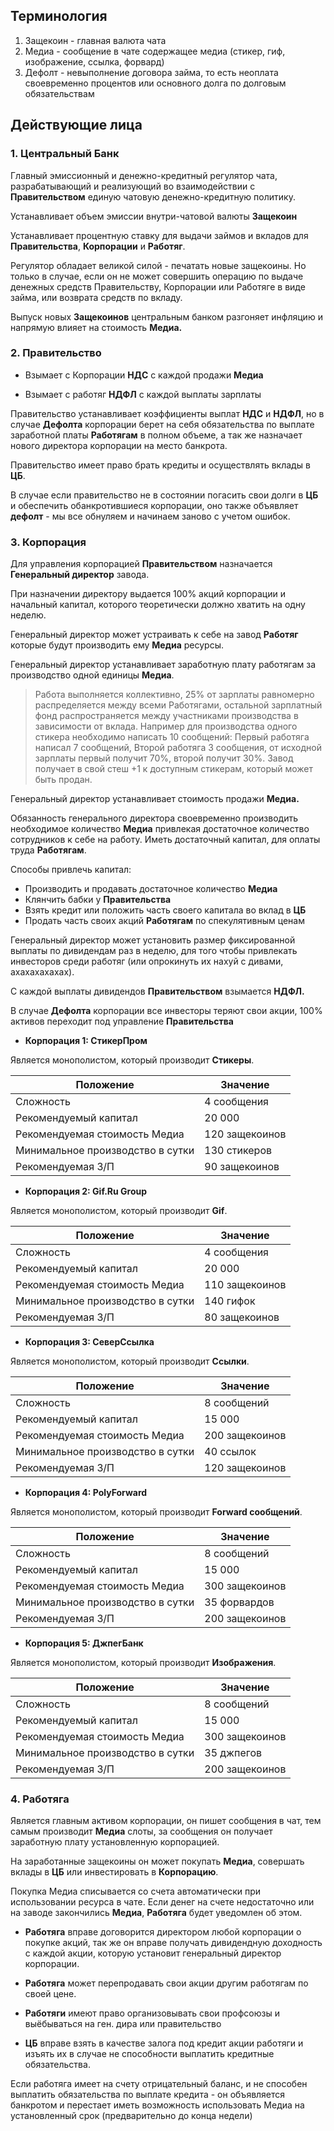 ## Терминология

1. Защекоин - главная валюта чата
2. Медиа - сообщение в чате содержащее медиа (стикер, гиф, изображение, ссылка, форвард)
3. Дефолт - невыполнение договора займа, то есть неоплата своевременно процентов или основного долга по долговым обязательствам

## Действующие лица

### 1. **Центральный Банк**

Главный эмиссионный и денежно-кредитный регулятор чата, разрабатывающий и реализующий во взаимодействии с **Правительством** единую чатовую денежно-кредитную политику.

Устанавливает объем эмиссии внутри-чатовой валюты **Защекоин** 

Устанавливает процентную ставку для выдачи займов и вкладов для **Правительства**, **Корпорации** и **Работяг**.

Регулятор обладает великой силой - печатать новые защекоины. Но только в случае, если он не может совершить операцию по выдаче денежных средств Правительству, Корпорации или Работяге в виде займа, или возврата средств по вкладу.

Выпуск новых **Защекоинов** центральным банком разгоняет инфляцию и напрямую влияет на стоимость **Медиа.**


### 2. **Правительство**

* Взымает с Корпорации **НДС** с каждой продажи **Медиа**


* Взымает с работяг **НДФЛ** с каждой выплаты зарплаты

Правительство устанавливает коэффициенты выплат **НДС** и **НДФЛ**, но в случае **Дефолта** корпорации берет на себя обязательства по выплате заработной платы **Работягам** в полном объеме, а так же назначает нового директора корпорации на место банкрота.

Правительство имеет право брать кредиты и осуществлять вклады в **ЦБ**.

В случае если правительство не в состоянии погасить свои долги в **ЦБ** и обеспечить обанкротившиеся корпорации, оно также объявляет **дефолт** - мы все обнуляем и начинаем заново с учетом ошибок.

### 3. **Корпорация**

Для управления корпорацией **Правительством** назначается **Генеральный директор** завода. 

При назначении директору выдается 100% акций корпорации и начальный капитал, которого теоретически должно хватить на одну неделю.

Генеральный директор может устраивать к себе на завод **Работяг** которые будут производить ему **Медиа** ресурсы.

Генеральный директор устанавливает заработную плату работягам за производство одной единицы **Медиа**. 

> Работа выполняется коллективно, 25% от зарплаты равномерно распределяется между всеми Работягами, остальной зарплатный фонд распространяется между участниками производства в зависимости от вклада. Например для производства одного стикера необходимо написать 10 сообщений: Первый работяга написал 7 сообщений, Второй работяга 3 сообщения, от исходной зарплаты первый получит 70%, второй получит 30%. Завод получает в свой стеш +1 к доступным стикерам, который может быть продан.

Генеральный директор устанавливает стоимость продажи **Медиа.**

Обязанность генерального директора своевременно производить необходимое количество **Медиа** привлекая достаточное количество сотрудников к себе на работу. Иметь достаточный капитал, для оплаты труда **Работягам**.

Способы привлечь капитал:

* Производить и продавать достаточное количество **Медиа**
* Клянчить бабки у **Правительства**
* Взять кредит или положить часть своего капитала во вклад в **ЦБ**
* Продать часть своих акций **Работягам** по спекулятивным ценам

Генеральный директор может установить размер фиксированной выплаты по дивидендам раз в неделю, для того чтобы привлекать инвесторов среди работяг (или опрокинуть их нахуй с дивами, ахахахахахах). 

С каждой выплаты дивидендов **Правительством** взымается **НДФЛ.**

В случае **Дефолта** корпорации все инвесторы теряют свои акции, 100% активов переходит под управление **Правительства**

* **Корпорация 1: СтикерПром**


Является монополистом, который производит **Стикеры**.

| Положение                                | Значение    |
| ---------------------------------------- | ----------- |
|Сложность                                 | 4 сообщения
|Рекомендуемый капитал                     | 20 000
|Рекомендуемая стоимость Медиа             | 120 защекоинов
|Минимальное производство в сутки          | 130 стикеров
|Рекомендуемая З/П                         | 90 защекоинов


* **Корпорация 2: Gif.Ru Group**

Является монополистом, который производит **Gif**.

| Положение                                | Значение    |
| ---------------------------------------- | ----------- |
|Сложность                                 | 4 сообщения
|Рекомендуемый капитал                     | 20 000
|Рекомендуемая стоимость Медиа             | 110 защекоинов
|Минимальное производство в сутки          | 140 гифок
|Рекомендуемая З/П                         | 80 защекоинов

* **Корпорация 3: СеверСсылка**

Является монополистом, который производит **Ссылки**.

| Положение                                | Значение    |
| ---------------------------------------- | ----------- |
|Сложность                                 | 8 сообщений
|Рекомендуемый капитал                     | 15 000
|Рекомендуемая стоимость Медиа             | 200 защекоинов
|Минимальное производство в сутки          | 40 ссылок
|Рекомендуемая З/П                         | 120 защекоинов

* **Корпорация 4: PolyForward**

Является монополистом, который производит **Forward сообщений**.

| Положение                                | Значение    |
| ---------------------------------------- | ----------- |
|Сложность                                 | 8 сообщений
|Рекомендуемый капитал                     | 15 000
|Рекомендуемая стоимость Медиа             | 300 защекоинов
|Минимальное производство в сутки          | 35 форвардов
|Рекомендуемая З/П                         | 200 защекоинов

* **Корпорация 5: ДжпегБанк**

Является монополистом, который производит **Изображения**.

| Положение                                | Значение    |
| ---------------------------------------- | ----------- |
|Сложность                                 | 8 сообщений
|Рекомендуемый капитал                     | 15 000
|Рекомендуемая стоимость Медиа             | 300 защекоинов
|Минимальное производство в сутки          | 35 джпегов
|Рекомендуемая З/П                         | 200 защекоинов

### 4. **Работяга**

Является главным активом корпорации, он пишет сообщения в чат, тем самым производит **Медиа** слоты, за сообщения он получает заработную плату установленную корпорацией. 

На заработанные защекоины он может покупать **Медиа**, совершать вклады в **ЦБ** или инвестировать в **Корпорацию**.

Покупка Медиа списывается со счета автоматически при использовании ресурса в чате. Если денег на счете недостаточно или на заводе закончились **Медиа**, **Работяга** будет уведомлен об этом.

* **Работяга** вправе договорится директором любой корпорации о покупке акций, так же он вправе получать дивидендную доходность с каждой акции, которую установит генеральный директор корпорации.

* **Работяга** может перепродавать свои акции другим работягам по своей цене.

* **Работяги** имеют право организовывать свои профсоюзы и выёбываться на ген. дира или правительство

* **ЦБ** вправе взять в качестве залога под кредит акции работяги и изъять их в случае не способности выплатить кредитные обязательства.

Если работяга имеет на счету отрицательный баланс, и не способен выплатить обязательства по выплате кредита - он объявляется банкротом и перестает иметь возможность использовать Медиа на установленный срок (предварительно до конца недели)

